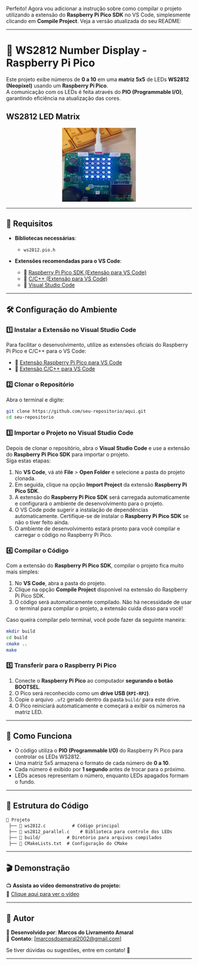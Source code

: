 Perfeito! Agora vou adicionar a instrução sobre como compilar o projeto utilizando a extensão do **Raspberry Pi Pico SDK** no VS Code, simplesmente clicando em **Compile Project**. Veja a versão atualizada do seu README:

---

# 🎨 WS2812 Number Display - Raspberry Pi Pico  

Este projeto exibe números de **0 a 10** em uma **matriz 5x5** de LEDs **WS2812 (Neopixel)** usando um **Raspberry Pi Pico**.  
A comunicação com os LEDs é feita através do **PIO (Programmable I/O)**, garantindo eficiência na atualização das cores.  

## WS2812 LED Matrix 

<p align="center">
  <img src="assets/matriz.jpeg" alt="Logo do Projeto" width="200" height="200" />
</p>

---

## 📌 Requisitos  

- **Bibliotecas necessárias**:  
  - `ws2812.pio.h`  

- **Extensões recomendadas para o VS Code**:  
  - 🔗 [Raspberry Pi Pico SDK (Extensão para VS Code)](https://marketplace.visualstudio.com/items?itemName=raspberry-pi.raspberry-pi-pico)  
  - 🔗 [C/C++ (Extensão para VS Code)](https://marketplace.visualstudio.com/items?itemName=ms-vscode.cpptools)  
  - 🔗 [Visual Studio Code](https://code.visualstudio.com/)  

---

## 🛠️ Configuração do Ambiente  

### 1️⃣ Instalar a Extensão no Visual Studio Code  

Para facilitar o desenvolvimento, utilize as extensões oficiais do Raspberry Pi Pico e C/C++ para o VS Code:  
- 🔗 [Extensão Raspberry Pi Pico para VS Code](https://marketplace.visualstudio.com/items?itemName=raspberry-pi.raspberry-pi-pico)  
- 🔗 [Extensão C/C++ para VS Code](https://marketplace.visualstudio.com/items?itemName=ms-vscode.cpptools)  

### 2️⃣ Clonar o Repositório  

Abra o terminal e digite:  
```sh
git clone https://github.com/seu-repositorio/aqui.git
cd seu-repositorio
```

### 3️⃣ Importar o Projeto no Visual Studio Code  

Depois de clonar o repositório, abra o **Visual Studio Code** e use a extensão do **Raspberry Pi Pico SDK** para importar o projeto.  
Siga estas etapas:

1. No **VS Code**, vá até **File** > **Open Folder** e selecione a pasta do projeto clonada.
2. Em seguida, clique na opção **Import Project** da extensão **Raspberry Pi Pico SDK**.
3. A extensão do **Raspberry Pi Pico SDK** será carregada automaticamente e configurará o ambiente de desenvolvimento para o projeto.
4. O VS Code pode sugerir a instalação de dependências automaticamente. Certifique-se de instalar o **Raspberry Pi Pico SDK** se não o tiver feito ainda.
5. O ambiente de desenvolvimento estará pronto para você compilar e carregar o código no Raspberry Pi Pico.

### 4️⃣ Compilar o Código  

Com a extensão do **Raspberry Pi Pico SDK**, compilar o projeto fica muito mais simples:

1. No **VS Code**, abra a pasta do projeto.
2. Clique na opção **Compile Project** disponível na extensão do Raspberry Pi Pico SDK.
3. O código será automaticamente compilado. Não há necessidade de usar o terminal para compilar o projeto, a extensão cuida disso para você!

Caso queira compilar pelo terminal, você pode fazer da seguinte maneira:  
```sh
mkdir build
cd build
cmake ..
make
```

### 5️⃣ Transferir para o Raspberry Pi Pico  

1. Conecte o **Raspberry Pi Pico** ao computador **segurando o botão BOOTSEL**.  
2. O Pico será reconhecido como um **drive USB (`RPI-RP2`)**.  
3. Copie o arquivo `.uf2` gerado dentro da pasta `build/` para este drive.  
4. O Pico reiniciará automaticamente e começará a exibir os números na matriz LED.  

---

## 🎯 Como Funciona  

- O código utiliza o **PIO (Programmable I/O)** do Raspberry Pi Pico para controlar os LEDs WS2812.  
- Uma matriz 5x5 armazena o formato de cada número de **0 a 10**.  
- Cada número é exibido por **1 segundo** antes de trocar para o próximo.  
- LEDs acesos representam o número, enquanto LEDs apagados formam o fundo.  

---

## 📂 Estrutura do Código  

```
📁 Projeto  
 ├── 📄 ws2812.c          # Código principal  
 ├── 📄 ws2812_parallel.c    # Biblioteca para controle dos LEDs  
 ├── 📂 build/          # Diretório para arquivos compilados  
 ├── 📄 CMakeLists.txt  # Configuração do CMake  
```

---

## 🎬 Demonstração  

📺 **Assista ao vídeo demonstrativo do projeto:**  
🔗 [Clique aqui para ver o vídeo](https://youtu.be/seu-video-aqui)  

---

## 📌 Autor  

📌 **Desenvolvido por**: **Marcos do Livramento Amaral**  
📧 **Contato**: [marcosdoamaral2002@gmail.com]  

Se tiver dúvidas ou sugestões, entre em contato! 🚀  

---

